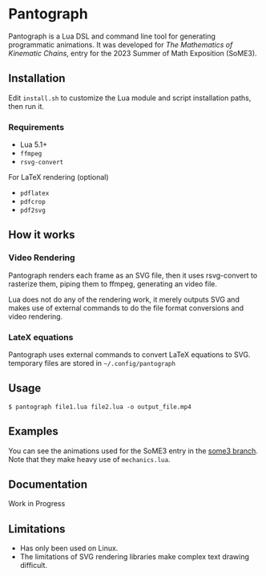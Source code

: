 # Pantograph

Pantograph is a Lua DSL and command line tool for generating programmatic animations. It was developed for *The Mathematics of Kinematic Chains*, entry for the 2023 Summer of Math Exposition (SoME3).

## Installation

Edit `install.sh` to customize the Lua module and script installation paths, then run it.

### Requirements

* Lua 5.1+
* `ffmpeg`
* `rsvg-convert`

For LaTeX rendering (optional)

* `pdflatex`
* `pdfcrop`
* `pdf2svg`

## How it works

### Video Rendering

Pantograph renders each frame as an SVG file, then it uses rsvg-convert to
rasterize them, piping them to ffmpeg, generating an video file.

Lua does not do any of the rendering work, it merely outputs SVG and makes use
of external commands to do the file format conversions and video rendering.

### LateX equations

Pantograph uses external commands to convert LaTeX equations to SVG. temporary
files are stored in `~/.config/pantograph`

## Usage

```
$ pantograph file1.lua file2.lua -o output_file.mp4
```

## Examples

You can see the animations used for the SoME3 entry in the [some3 branch](tree/some3).
Note that they make heavy use of `mechanics.lua`.

## Documentation

Work in Progress

## Limitations

* Has only been used on Linux.
* The limitations of SVG rendering libraries make complex text drawing difficult.
